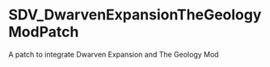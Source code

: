 # SDV_DwarvenExpansionTheGeologyModPatch
A patch to integrate Dwarven Expansion and The Geology Mod
